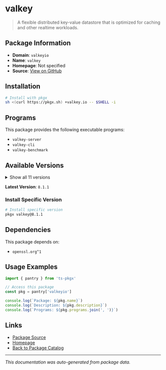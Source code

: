 # valkey

> A flexible distributed key-value datastore that is optimized for caching and other realtime workloads.

## Package Information

- **Domain**: `valkeyio`
- **Name**: `valkey`
- **Homepage**: Not specified
- **Source**: [View on GitHub](https://github.com/pkgxdev/pantry/tree/main/projects/valkey.io/package.yml)

## Installation

```bash
# Install with pkgx
sh <(curl https://pkgx.sh) +valkey.io -- $SHELL -i
```

## Programs

This package provides the following executable programs:

- `valkey-server`
- `valkey-cli`
- `valkey-benchmark`

## Available Versions

<details>
<summary>Show all 11 versions</summary>

- `8.1.1`, `8.1.0`, `8.0.3`, `8.0.2`, `8.0.1`
- `8.0.0`, `7.2.9`, `7.2.8`, `7.2.7`, `7.2.6`
- `7.2.5`

</details>

**Latest Version**: `8.1.1`

### Install Specific Version

```bash
# Install specific version
pkgx valkey@8.1.1
```

## Dependencies

This package depends on:

- `openssl.org^1`

## Usage Examples

```typescript
import { pantry } from 'ts-pkgx'

// Access this package
const pkg = pantry['valkeyio']

console.log(`Package: ${pkg.name}`)
console.log(`Description: ${pkg.description}`)
console.log(`Programs: ${pkg.programs.join(', ')}`)
```

## Links

- [Package Source](https://github.com/pkgxdev/pantry/tree/main/projects/valkey.io/package.yml)
- [Homepage](#)
- [Back to Package Catalog](../package-catalog.md)

---

*This documentation was auto-generated from package data.*
